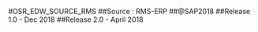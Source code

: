 #OSR_EDW_SOURCE_RMS
##Source : RMS-ERP
##@SAP2018 
##Release 1.0 - Dec 2018
##Release 2.0 - April 2018